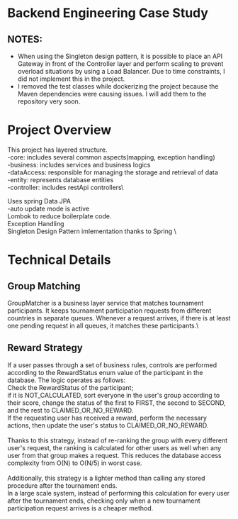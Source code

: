# Backend Engineering Case Study
## NOTES: 
* When using the Singleton design pattern, it is possible to place an API Gateway in front of the Controller layer and perform scaling to prevent overload situations by using a Load Balancer. Due to time constraints, I did not implement this in the project.
* I removed the test classes while dockerizing the project because the Maven dependencies were causing issues. I will add them to the repository very soon.

# Project Overview
This project has layered structure. \
  -core:  includes several common aspects(mapping, exception handling)\
  -business: includes services and business logics\
  -dataAccess: responsible for managing the storage and retrieval of data \
  -entity: represents database entities\
  -controller: includes restApi controllers\

Uses spring Data JPA \
  -auto update mode is active\
Lombok to reduce boilerplate code.\
Exception Handling \
Singleton Design Pattern imlementation thanks to Spring \
# Technical Details
## Group Matching
GroupMatcher is a business layer service that matches tournament participants. It keeps tournament participation requests from different countries in separate queues. Whenever a request arrives, if there is at least one pending request in all queues, it matches these participants.\
## Reward Strategy
If a user passes through a set of business rules, controls are performed according to the RewardStatus enum value of the participant in the database. The logic operates as follows: \
Check the RewardStatus of the participant; \
if it is NOT_CALCULATED, sort everyone in the user's group according to their score, change the status of the first to FIRST, the second to SECOND, and the rest to CLAIMED_OR_NO_REWARD. \
If the requesting user has received a reward, perform the necessary actions, then update the user's status to CLAIMED_OR_NO_REWARD. \
\
Thanks to this strategy, instead of re-ranking the group with every different user's request, the ranking is calculated for other users as well when any user from that group makes a request. This reduces the database access complexity from O(N) to O(N/5) in worst case.\
\
Additionally, this strategy is a lighter method than calling any stored procedure after the tournament ends.\
In a large scale system, instead of performing this calculation for every user after the tournament ends, checking only when a new tournament participation request arrives is a cheaper method.
